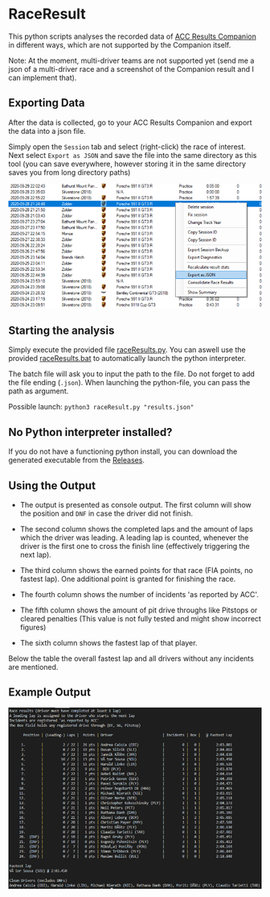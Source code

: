 # RaceResult

This python scripts analyses the recorded data of [ACC Results Companion](https://www.racedepartment.com/downloads/acc-results-companion.28298/) in different ways, which are not supported by the Companion itself.

Note: At the moment, multi-driver teams are not supported yet (send me a json of a multi-driver race and a screenshot of the Companion result and I can implement that).

## Exporting Data

After the data is collected, go to your ACC Results Companion and export the data into a json file.

Simply open the `Session` tab and select (right-click) the race of interest. Next select `Export as JSON` and save the file into the same directory as this tool (you can save everywhere, however storing it in the same directory saves you from long directory paths)

![Right click entry -> Export as JSON](assets/export.png "Export Data")



## Starting the analysis

Simply execute the provided file [raceResults.py](raceResults.py). You can aswell use the provided [raceResults.bat](raceResults.bat) to automatically launch the python interpreter.

The batch file will ask you to input the path to the file. Do not forget to add the file ending (`.json`).
When launching the python-file, you can pass the path as argument.

Possible launch: `python3 raceResult.py "results.json"`





## No Python interpreter installed?

If you do not have a functioning python install, you can download the generated executable from the [Releases](https://github.com/Mayerch1/ACCRaceResults/releases/latest).



## Using the Output

* The output is presented as console output. The first column will show the position and `DNF` in case the driver did not finish.

* The second column shows the completed laps and the amount of laps which the driver was leading. A leading lap is counted, whenever the driver is the first one to cross the finish line (effectively triggering the next lap). 

* The third column shows the earned points for that race (FIA points, no fastest lap). One additional point is granted for finishing the race.

* The fourth column shows the number of incidents 'as reported by ACC'.

* The fifth column shows the amount of pit drive throughs like Pitstops or cleared penalties (This value is not fully tested and might show incorrect figures)

* The sixth column shows the fastest lap of that player.

Below the table the overall fastest lap and all drivers without any incidents are mentioned.


## Example Output

![Example output of this tool](assets/output.png "Console Output")



